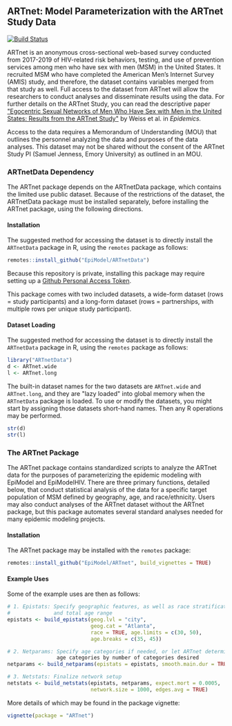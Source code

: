 ## ARTnet: Model Parameterization with the ARTnet Study Data
[![Build Status](https://travis-ci.com/EpiModel/ARTnet.svg?branch=master)](https://travis-ci.com/EpiModel/ARTnet)

ARTnet is an anonymous cross-sectional web-based survey conducted from 2017-2019 of HIV-related risk behaviors, testing, and use of 
prevention services among men who have sex with men (MSM) in the United States. It recruited MSM who have 
completed the American Men’s Internet Survey (AMIS) study, and therefore, the dataset contains variables 
merged from that study as well. Full access to the dataset from ARTnet will allow the researchers to conduct 
analyses and disseminate results using the data. For further details on the ARTnet Study, you can read the descriptive paper ["Egocentric Sexual Networks of Men Who Have Sex with Men in the United States: Results from the ARTnet Study"](https://www.sciencedirect.com/science/article/pii/S1755436519301409?via%3Dihub) by Weiss et al. in _Epidemics._

Access to the data requires a Memorandum of Understanding (MOU) that outlines the personnel analyzing the data 
and purposes of the data analyses. This dataset may not be shared without the consent of the ARTnet Study PI 
(Samuel Jenness, Emory University) as outlined in an MOU. 

### ARTnetData Dependency

The ARTnet package depends on the ARTnetData package, which contains the limited use public dataset. Because of the 
restrictions of the dataset, the ARTnetData package must be installed separately, before installing the ARTnet package, 
using the following directions.

#### Installation
The suggested method for accessing the dataset is to directly install the `ARTnetData` package in R, using 
the `remotes` package as follows:
```r
remotes::install_github("EpiModel/ARTnetData")
```
Because this repository is private, installing this package may require setting up a 
[Github Personal Access Token](https://help.github.com/articles/creating-a-personal-access-token-for-the-command-line/).

This package comes with two included datasets, a wide-form dataset (rows = study participants) and a 
long-form dataset (rows = partnerships, with multiple rows per unique study participant).

#### Dataset Loading
The suggested method for accessing the dataset is to directly install the `ARTnetData` package in R, using 
the `remotes` package as follows:
```r
library("ARTnetData")
d <- ARTnet.wide
l <- ARTnet.long
```

The built-in dataset names for the two datasets are `ARTnet.wide` and `ARTnet.long`, and they are "lazy loaded" 
into global memory when the `ARTnetData` package is loaded. To use or modify the datasets, you might start by 
assigning those datasets short-hand names. Then any R operations may be performed. 

```r
str(d)
str(l)
```

### The ARTnet Package
The ARTnet package contains standardized scripts to analyze the ARTnet data for the purposes of parameterizing 
the epidemic modeling with EpiModel and EpiModelHIV. There are three primary functions, detailed below, 
that conduct statistical analysis of the data for a specific target population of MSM defined by geography, 
age, and race/ethnicity. Users may also conduct analyses of the ARTnet dataset without the ARTnet package, but
this package automates several standard analyses needed for many epidemic modeling projects.

#### Installation
The ARTnet package may be installed with the `remotes` package:
```r
remotes::install_github("EpiModel/ARTnet", build_vignettes = TRUE)
```

#### Example Uses
Some of the example uses are then as follows:

```r
# 1. Epistats: Specify geographic features, as well as race stratification 
#              and total age range
epistats <- build_epistats(geog.lvl = "city", 
                           geog.cat = "Atlanta", 
                           race = TRUE, age.limits = c(30, 50),
                           age.breaks = c(35, 45))

# 2. Netparams: Specify age categories if needed, or let ARTnet determine 
                age categories by number of categories desired
netparams <- build_netparams(epistats = epistats, smooth.main.dur = TRUE)

# 3. Netstats: Finalize network setup 
netstats <- build_netstats(epistats, netparams, expect.mort = 0.0005, 
                           network.size = 1000, edges.avg = TRUE)
```

More details of which may be found in the package vignette:
```r
vignette(package = "ARTnet")
```

